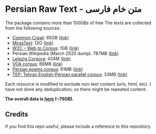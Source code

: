 # Persian Raw Text - متن خام فارسی

The package contains more than 100GBs of free
The texts are collected from the following sources: 

 - [Common Crawl](https://commoncrawl.org/): 65GB ([link](https://storage.googleapis.com/danielk-files/farsi-text/merged_files/commoncrawl_fa_merged.txt))
 - [MirasText](https://github.com/miras-tech/MirasText): 12G ([link](https://storage.googleapis.com/danielk-files/farsi-text/merged_files/MirasText_cleaned.txt))
 - [W2C – Web to Corpus](https://lindat.mff.cuni.cz/repository/xmlui/handle/11858/00-097C-0000-0022-6133-9): 1GB ([link](https://storage.googleapis.com/danielk-files/farsi-text/merged_files/w2c_merged.txt))
 - Persian Wikipedia (March 2020 dump): 787MB ([link](https://storage.googleapis.com/danielk-files/farsi-text/merged_files/fawiki_merged.txt))
 - [Leipzig Corpora](https://corpora.uni-leipzig.de/): 424M ([link](https://storage.googleapis.com/danielk-files/farsi-text/merged_files/LeipzigCorpus.txt))
 - [VOA corpus](https://jon.dehdari.org/corpora/): 66MB ([link](https://storage.googleapis.com/danielk-files/farsi-text/merged_files/voa_persian_2003_2008_cleaned.txt))
 - [Persian poems corpus](https://github.com/amnghd/Persian_poems_corpus): 61MB ([link](https://storage.googleapis.com/danielk-files/farsi-text/merged_files/poems_merged.txt))
 - [TEP: Tehran English-Persian parallel corpus](http://opus.nlpl.eu/TEP.php): 33MB ([link](https://storage.googleapis.com/danielk-files/farsi-text/merged_files/TEP_fa.txt))

Each resource is modified to exclude non-text content (urls, html, etc). I have not done any deduplication; so there might be repeated content. 

**The overall data is [here](https://storage.googleapis.com/danielk-files/farsi-text/merged_files/all_text_merged.txt) (~79GB).**  

## Credits  
If you find this repo useful, please include a reference to this repository. 
